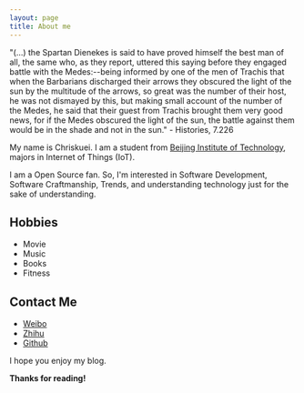 ```yaml
---
layout: page
title: About me
---
```


<p class="message">
  "(...) the Spartan Dienekes is said to have proved himself the best man of all, the same who, as they report, uttered this saying before they engaged battle with the Medes:--being informed by one of the men of Trachis that when the Barbarians discharged their arrows they obscured the light of the sun by the multitude of the arrows, so great was the number of their host, he was not dismayed by this, but making small account of the number of the Medes, he said that their guest from Trachis brought them very good news, for if the Medes obscured the light of the sun, the battle against them would be in the shade and not in the sun." - Histories, 7.226
</p>

My name is Chriskuei. I am a student from [Beijing Institute of Technology](http://www.bit.edu.cn), majors in Internet of Things (IoT).

I am a Open Source fan. So, I'm interested in Software Development, Software Craftmanship, Trends, and understanding technology just for the sake of understanding. 



## Hobbies

- Movie
- Music
- Books
- Fitness

## Contact Me

- [Weibo](https://weibo.com/chenjiangui)
- [Zhihu](https://www.zhihu.com/people/chenjiangui)
- [Github](https://github.com/Chriskuei)



I hope you enjoy my blog.

**Thanks for reading!**
